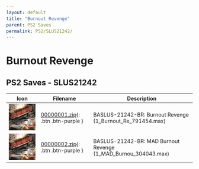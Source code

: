 ```yaml
---
layout: default
title: "Burnout Revenge"
parent: PS2 Saves
permalink: PS2/SLUS21242/
---
```

# Burnout Revenge

## PS2 Saves - SLUS21242

| Icon | Filename | Description |
|------|----------|-------------|
| ![Burnout Revenge](icon0.png) | [00000001.zip](00000001.zip){: .btn .btn-purple } | BASLUS-21242-BR: Burnout Revenge (1_Burnout_Re_791454.max) |
| ![Burnout Revenge](icon0.png) | [00000002.zip](00000002.zip){: .btn .btn-purple } | BASLUS-21242-BR: MAD Burnout Revenge  (1_MAD_Burnou_304043.max) |

